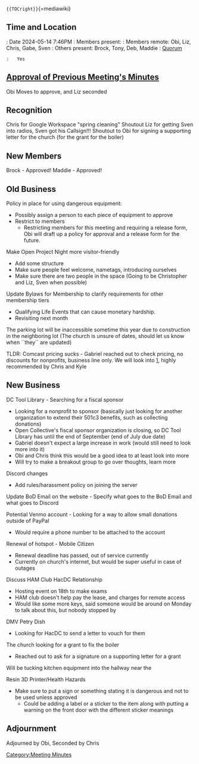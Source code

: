 `{{TOCright}}`{=mediawiki}

## Time and Location

:   Date 2024-05-14 7:46PM
:   Members present:
:   Members remote: Obi, Liz, Chris, Gabe, Sven
:   Others present: Brock, Tony, Deb, Maddie
:   [Quorum](Quorum)

    :   Yes

## [Approval of Previous Meeting's Minutes](Regular_Member_Meeting_2024_05_14)

Obi Moves to approve, and Liz seconded

## Recognition

Chris for Google Workspace "spring cleaning" Shoutout Liz for getting
Sven into radios, Sven got his Callsign!!! Shoutout to Obi for signing a
supporting letter for the church (for the grant for the boiler)

## New Members

Brock - Approved! Maddie - Approved!

## Old Business

Policy in place for using dangerous equipment:

-   Possibly assign a person to each piece of equipment to approve
-   Restrict to members
    -   Restricting members for this meeting and requiring a release
        form, Obi will draft up a policy for approval and a release form
        for the future.

Make Open Project Night more visitor-friendly

-   Add some structure
-   Make sure people feel welcome, nametags, introducing ourselves
-   Make sure there are two people in the space (Going to be Christopher
    and Liz, Sven when possible)

Update Bylaws for Membership to clarify requirements for other
membership tiers

-   Qualifying Life Events that can cause monetary hardship.
-   Revisiting next month

The parking lot will be inaccessible sometime this year due to
construction in the neighboring lot (The church is unsure of dates,
should let us know when \`\`they\`\` are updated)

TLDR: Comcast pricing sucks - Gabriel reached out to check pricing, no
discounts for nonprofits, business line only. We will look into
[1](https://www.astound.com/business/smb/Astound), highly recommended by
Chris and Kyle

## New Business

DC Tool Library - Searching for a fiscal sponsor

-   Looking for a nonprofit to sponsor (basically just looking for
    another organization to extend their 501c3 benefits, such as
    collecting donations)
-   Open Collective's fiscal sponsor organization is closing, so DC Tool
    Library has until the end of September (end of July due date)
-   Gabriel doesn't expect a large increase in work (would still need to
    look more into it)
-   Obi and Chris think this would be a good idea to at least look into
    more
-   Will try to make a breakout group to go over thoughts, learn more

Discord changes

-   Add rules/harassment policy on joining the server

Update BoD Email on the website - Specify what goes to the BoD Email and
what goes to Discord

Potential Venmo account - Looking for a way to allow small donations
outside of PayPal

-   Would require a phone number to be attached to the account

Renewal of hotspot - Mobile Citizen

-   Renewal deadline has passed, out of service currently
-   Currently on church's internet, but would be super useful in case of
    outages

Discuss HAM Club HacDC Relationship

-   Hosting event on 18th to make exams
-   HAM club doesn't help pay the lease, and charges for remote access
-   Would like some more keys, said someone would be around on Monday to
    talk about this, but nobody stopped by

DMV Petry Dish

-   Looking for HacDC to send a letter to vouch for them

The church looking for a grant to fix the boiler

-   Reached out to ask for a signature on a supporting letter for a
    grant

Will be tucking kitchen equipment into the hallway near the

Resin 3D Printer/Health Hazards

-   Make sure to put a sign or something stating it is dangerous and not
    to be used unless approved
    -   Could be adding a label or a sticker to the item along with
        putting a warning on the front door with the different sticker
        meanings

## Adjournment

Adjourned by Obi, Seconded by Chris

[Category:Meeting Minutes](Category:Meeting_Minutes)
